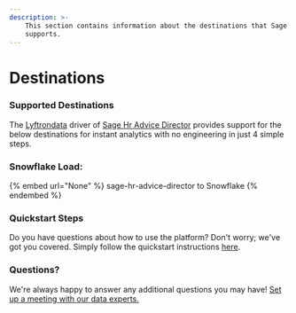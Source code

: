 ```yaml
---
description: >-
    This section contains information about the destinations that Sage Hr Advice Director
    supports.
---
```


# Destinations

### Supported Destinations

The [Lyftrondata](https://www.lyftrondata.com/) driver of [Sage Hr Advice Director](None) provides support for the below destinations for instant analytics with no engineering in just 4 simple steps.

### Snowflake Load:

{% embed url="None" %}
sage-hr-advice-director to Snowflake
{% endembed %}

### Quickstart Steps

Do you have questions about how to use the platform? Don't worry; we've got you covered. Simply follow the quickstart instructions [here](README.md).

### Questions? <a href="#questions" id="questions"></a>

We're always happy to answer any additional questions you may have! [Set up a meeting with our data experts.](https://www.lyftrondata.com/book-a-meeting/)
